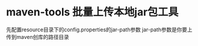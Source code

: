 # maven-tools 批量上传本地jar包工具
先配置resource目录下的config.properties的jar-path参数
jar-path参数是你要上传到maven创库的路径目录



